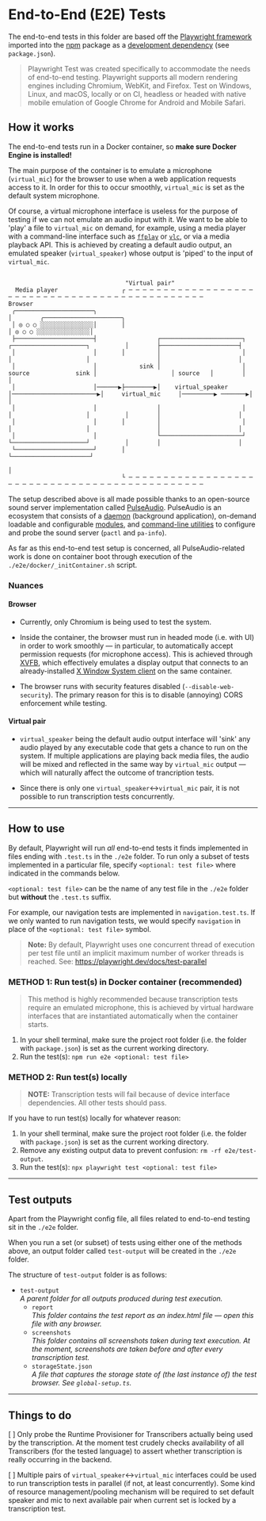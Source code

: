 # End-to-End (E2E) Tests

The end-to-end tests in this folder are based off the [Playwright framework](https://playwright.dev/docs/intro) imported into the [npm](https://docs.npmjs.com/cli/v8/commands/npm) package as a [development dependency](https://docs.npmjs.com/specifying-dependencies-and-devdependencies-in-a-package-json-file) (see `package.json`).

> Playwright Test was created specifically to accommodate the needs of end-to-end testing. Playwright supports all modern rendering engines including Chromium, WebKit, and Firefox. Test on Windows, Linux, and macOS, locally or on CI, headless or headed with native mobile emulation of Google Chrome for Android and Mobile Safari.

## How it works

The end-to-end tests run in a Docker container, so **make sure Docker Engine is installed!**

The main purpose of the container is to emulate a microphone (`virtual_mic`) for the browser to use when
a web application requests access to it. In order for this to occur smoothly, `virtual_mic` is set as the default 
system microphone.

Of course, a virtual microphone interface is useless for the purpose of testing if we can not emulate an audio input with it.
We want to be able to 'play' a file to `virtual_mic` on demand, for example, using a media player with a command-line 
interface such as [`ffplay`](https://www.ffmpeg.org/ffplay.html) or [`vlc`](https://wiki.videolan.org/VLC_command-line_help/), 
or via a media playback API. This is achieved by creating a default audio output, an emulated speaker (`virtual_speaker`) 
whose output is 'piped' to the input of `virtual_mic`.

```
                                                                                                                                                              
                                 "Virtual pair"                                                                                                               
  Media player                  ┌ ─ ─ ─ ─ ─ ─ ─ ─ ─ ─ ─ ─ ─ ─ ─ ─ ─ ─ ─ ─ ─ ─ ─ ─ ─ ─ ─ ─ ─ ─ ─ ─ ─ ─ ─ ─ ─ ─ ─ ─ ─ ─ ─ ─ ─ ─          Browser                
 ╭──────────────────────╮                                                                                                    │        ╭──────────────────────╮
 │ ◎ ○ ○ ░░░░░░░░░░░░░░░│       │                                                                                                     │ ◎ ○ ○ ░░░░░░░░░░░░░░░│
 ├──────────────────────┤                 ┌───────────────────────┐                         ┌─────────────────────┐          │        ├──────────────────────┤
 │                      │       │         │                       │                         │                     │                   │                      │
 │                      │            sink │                       │ source             sink │                     │ source   │        │                      │
 │                      │──────▶├────────▶│    virtual_speaker    │────────────────────────▶│     virtual_mic     │─────────▶ ───────▶│                      │
 │                      │                 │                       │                         │                     │          │        │                      │
 │                      │       │         │                       │                         │                     │                   │                      │
 │                      │                 └───────────────────────┘                         └─────────────────────┘          │        │                      │
 └──────────────────────┘       │                                                                                                     └──────────────────────┘
                                                                                                                             │                                
                                └ ─ ─ ─ ─ ─ ─ ─ ─ ─ ─ ─ ─ ─ ─ ─ ─ ─ ─ ─ ─ ─ ─ ─ ─ ─ ─ ─ ─ ─ ─ ─ ─ ─ ─ ─ ─ ─ ─ ─ ─ ─ ─ ─ ─ ─ ─                                 
```

The setup described above is all made possible thanks to an open-source sound server implementation called 
[PulseAudio](https://www.freedesktop.org/wiki/Software/PulseAudio/). PulseAudio is an ecosystem that consists 
of a [daemon](https://www.freedesktop.org/wiki/Software/PulseAudio/Documentation/User/Daemon/) (background application), 
on-demand loadable and configurable [modules](https://www.freedesktop.org/wiki/Software/PulseAudio/Documentation/User/Modules/), 
and [command-line utilities](https://www.freedesktop.org/wiki/Software/PulseAudio/Documentation/User/CLI/) to configure 
and probe the sound server (`pactl` and `pa-info`). 

As far as this end-to-end test setup is concerned, all PulseAudio-related work is done on container boot through execution
of the `./e2e/docker/_initContainer.sh` script.




### Nuances

#### Browser

* Currently, only Chromium is being used to test the system.

* Inside the container, the browser must run in headed mode (i.e. with UI) in order to work smoothly — in particular,
to automatically accept permission requests (for microphone access). This is achieved through 
[XVFB](https://www.x.org/archive/X11R7.6/doc/man/man1/Xvfb.1.xhtml), which effectively emulates a display output 
that connects to an already-installed [X Window System client](https://www.cs.mcgill.ca/~rwest/wikispeedia/wpcd/wp/x/X_Window_System_protocols_and_architecture.htm)
on the same container.

* The browser runs with security features disabled (`--disable-web-security`). The primary reason for this 
  is to disable (annoying) CORS enforcement while testing.

#### Virtual pair 

* `virtual_speaker` being the default audio output interface will 'sink' any audio played by any executable code
  that gets a chance to run on the system. If multiple applications are playing back media files, the audio will
  be mixed and reflected in the same way by `virtual_mic` output — which will naturally affect the outcome of 
  trancription tests.

* Since there is only one `virtual_speaker`<->`virtual_mic` pair, it is not possible to run transcription tests
  concurrently.

---

## How to use
By default, Playwright will run *all* end-to-end tests it finds implemented in files ending with `.test.ts` in the `./e2e` folder.
To run only a subset of tests implemented in a particular file, specify `<optional: test file>` where indicated in the commands below. 

`<optional: test file>` can be the name of any test file in the `./e2e` folder but **without** the `.test.ts` suffix.

For example, our navigation tests are implemented in `navigation.test.ts`. If we only wanted to run navigation tests, 
we would specify `navigation` in place of the `<optional: test file>` symbol.

> **Note:** By default, Playwright uses one concurrent thread of execution per test file 
> until an implicit maximum number of worker threads is reached. See: https://playwright.dev/docs/test-parallel

### METHOD 1: Run test(s) in Docker container (recommended)

> This method is highly recommended because transcription tests require an emulated microphone, this is achieved by virtual hardware interfaces that are instantiated automatically when the container starts.

1. In your shell terminal, make sure the project root folder (i.e. the folder with `package.json`) is set as the current working directory.
2. Run the test(s): `npm run e2e <optional: test file>`

### METHOD 2: Run test(s) locally

> **NOTE:** Transcription tests will fail because of device interface dependencies. All other tests should pass.

If you have to run test(s) locally for whatever reason:

1. In your shell terminal, make sure the project root folder (i.e. the folder with `package.json`) is set as the current working directory.
2. Remove any existing output data to prevent confusion: `rm -rf e2e/test-output`.
3. Run the test(s): `npx playwright test <optional: test file>`

---

## Test outputs

Apart from the Playwright config file, all files related to end-to-end testing sit in the `./e2e` folder.  

When you run a set (or subset) of tests using either one of the methods above, an output folder called `test-output` will be created in the `./e2e` folder.

The structure of `test-output` folder is as follows:

* `test-output`<br>
  *A parent folder for all outputs produced during test execution.*
  * `report`<br>
    *This folder contains the test report as an index.html file — open this file with any browser.*
  * `screenshots`<br>
    *This folder contains all screenshots taken during text execution. At the moment, screenshots are 
    taken before and after every transcription test.*
  * `storageState.json`<br>
    *A file that captures the storage state of (the last instance of) the test browser. See `global-setup.ts`.*  

---

####

## Things to do

[ ] Only probe the Runtime Provisioner for Transcribers actually being used by the transcription. At the moment test crudely
    checks availability of all Transcribers (for the tested language) to assert whether transcription is really occurring in the backend.

[ ] Multiple pairs of `virtual_speaker`<->`virtual_mic` interfaces could be used to run transcription tests in parallel (if not, at least concurrently).
    Some kind of resource management/pooling mechanism will be required to set default speaker and mic to next available pair when current set is locked by
    a transcription test.


